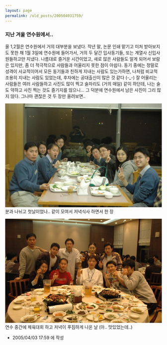 ```yaml
---
layout: page
permalink: /old_posts/200504031759/
---
```


### 지난 겨울 연수원에서..

올 1,2월은 연수원에서 거의 대부분을 보냈다.
작년 말, 논문 인쇄 맡기고 미처 받아보지도 못한 채 1월 3일에 연수원에 들어가서,
거의 두 달간 입사동기들, 또는 계열사 신입사원들하고만 지냈다.
나름대로 즐거운 시간이었고, 새로 많은 사람들도 알게 되어서 보람은 있지만,
좀 더 적극적으로 사람들과 어울리지 못한 점이 아쉽다.
동기 중에는 정말로 성격이 사교적이어서 모든 동기들과 친하게 지내는 사람도 있는가하면,
나처럼 비교적 조용히 지내는 사람도 있었는데, 후자에는 공대출신이 많은 것 같다 (-_-)
잘 어울리는 사람들은 여러 사람들하고 사진도 많이 찍고 술자리도 (거의 매일) 같이 하던데,
나는 술도 약하고 사진 찍는 것도 즐기지를 않으니...
그 덕분에 연수원에서 남은 사진이 그리 많지 않다.
그나마 괜찮은 것 두 장만 올려보면..

![c0003499_17544547.jpg](200504031759/c0003499_17544547.jpg)
분과 나뉘고 첫날이었나.. 같이 모여서 저녁식사 하면서 한 장

![c0003499_17554986.jpg](200504031759/c0003499_17554986.jpg)
연수 중간에 체육대회 하고 저녁이 푸짐하게 나온 날 (아.. 맛있었는데..)







- 2005/04/03 17:59 에 작성